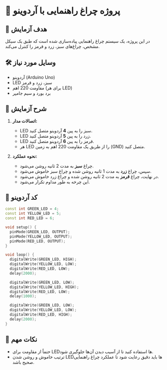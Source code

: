 # 🚦 پروژه چراغ راهنمایی با آردوینو

## 🎯 هدف آزمایش
در این پروژه، یک سیستم چراغ راهنمایی پیاده‌سازی شده است که طبق یک سیکل مشخص، چراغ‌های سبز، زرد و قرمز را کنترل می‌کند.

## 🛠 وسایل مورد نیاز
- آردوینو (Arduino Uno)
- LED سبز، زرد و قرمز
- مقاومت 220 اهم (برای هر LED)
- برد بورد و سیم جامپر

## 📝 شرح آزمایش
1. **اتصالات مدار:**
   - LED سبز را به پین **4** آردوینو متصل کنید.
   - LED زرد را به پین **5** آردوینو متصل کنید.
   - LED قرمز را به پین **6** آردوینو متصل کنید.
   - هر LED را از طریق یک مقاومت 220 اهم به زمین (GND) متصل کنید.

2. **نحوه عملکرد:**
   - چراغ **سبز** به مدت 2 ثانیه روشن می‌شود.
   - سپس، چراغ **زرد** به مدت 1 ثانیه روشن شده و چراغ سبز خاموش می‌شود.
   - در نهایت، چراغ **قرمز** به مدت 2 ثانیه روشن شده و چراغ زرد خاموش می‌شود.
   - این چرخه به طور مداوم تکرار می‌شود.

## 📜 کد آردوینو
```cpp
const int GREEN_LED = 4;
const int YELLOW_LED = 5;
const int RED_LED = 6;

void setup() {
  pinMode(GREEN_LED, OUTPUT);
  pinMode(YELLOW_LED, OUTPUT);
  pinMode(RED_LED, OUTPUT);
}

void loop() {
  digitalWrite(GREEN_LED, HIGH);
  digitalWrite(YELLOW_LED, LOW);
  digitalWrite(RED_LED, LOW);
  delay(2000);

  digitalWrite(GREEN_LED, LOW);
  digitalWrite(YELLOW_LED, HIGH);
  digitalWrite(RED_LED, LOW);
  delay(1000);

  digitalWrite(GREEN_LED, LOW);
  digitalWrite(YELLOW_LED, LOW);
  digitalWrite(RED_LED, HIGH);
  delay(2000);
}
```

## 📌 نکات مهم
- حتماً از مقاومت برای LEDها استفاده کنید تا از آسیب دیدن آن‌ها جلوگیری شود.
- ترتیب خاموش و روشن شدن LEDها باید دقیق رعایت شود تا عملکرد چراغ راهنمایی صحیح باشد.
